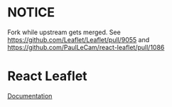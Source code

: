 # NOTICE

Fork while upstream gets merged. See https://github.com/Leaflet/Leaflet/pull/9055 and https://github.com/PaulLeCam/react-leaflet/pull/1086

# React Leaflet

[Documentation](https://react-leaflet.js.org/)
